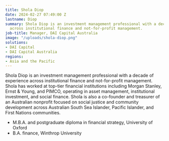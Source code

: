 ```yaml
---
title: Shola Diop
date: 2024-02-27 07:49:00 Z
lastname: Diop
summary: Shola Diop is an investment management professional with a decade of experience
  across institutional finance and not-for-profit management.
job-title: Manager, DAI Capital Australia
image: "/uploads/shola-diop.png"
solutions:
- DAI Capital
- DAI Capital Australia
regions:
- Asia and the Pacific
---
```


Shola Diop is an investment management professional with a decade of experience across institutional finance and not-for-profit management. Shola has worked at top-tier financial institutions including Morgan Stanley, Ernst & Young, and PIMCO, operating in asset management, institutional investment, and social finance. Shola is also a co-founder and treasurer of an Australian nonprofit focused on social justice and community development across Australian South Sea Islander, Pacific Islander, and First Nations communities. 

* M.B.A. and postgraduate diploma in financial strategy, University of Oxford
* B.A. finance, Winthrop University 
